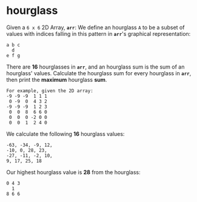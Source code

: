 # hourglass

Given a `6 x 6` 2D Array, **`arr`**:
We define an hourglass `A` to be a subset of values with indices falling in this pattern in **`arr`**'s graphical representation:
```
a b c
  d
e f g
```
There are **16** hourglasses in **`arr`**, and an hourglass sum is the sum of an hourglass' values. Calculate the hourglass sum for every hourglass in **`arr`**, then print the **maximum** hourglass **sum**.
```
For example, given the 2D array:
-9 -9 -9  1 1 1
 0 -9  0  4 3 2
-9 -9 -9  1 2 3
 0  0  8  6 6 0
 0  0  0 -2 0 0
 0  0  1  2 4 0
 ```
We calculate the following **16** hourglass values:
```
-63, -34, -9, 12,
-10, 0, 28, 23,
-27, -11, -2, 10,
9, 17, 25, 18
```
Our highest hourglass value is **28** from the hourglass:
```
0 4 3
  1
8 6 6
```
